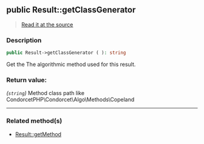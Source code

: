 ## public Result::getClassGenerator

> [Read it at the source](https://github.com/julien-boudry/Condorcet/blob/master/src/Result.php#L303)

### Description    

```php
public Result->getClassGenerator ( ): string
```

Get the The algorithmic method used for this result.
    

### Return value:   

*(`string`)* Method class path like CondorcetPHP\Condorcet\Algo\Methods\Copeland


---------------------------------------

### Related method(s)      

* [Result::getMethod](/Docs/ApiReferences/Result%20Class/public%20Result--getMethod.md)    

